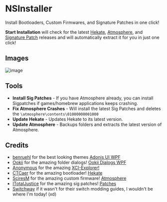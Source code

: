 # NSInstaller
Install Bootloaders, Custom Firmwares, and Signature Patches in one click!

**Start Installation** will check for the latest <a href="https://github.com/CTCaer/hekate">Hekate</a>, <a href="https://github.com/Atmosphere-NX/Atmosphere">Atmosphere</a>, and [Signature Patch](https://github.com/ITotalJustice/patches) releases and will automatically extract it for you in just one click!

## Images
![image](https://user-images.githubusercontent.com/48512644/135766310-29f597d4-5393-48bd-b1bd-f80360c0c3a4.png)

## Tools
- **Install Sig Patches** - If you have Atmosphere already, you can install Sigpatches if games/homebrew applications keeps crashing.
- **Fix Atmosphere Crashes** - Will install the latest Sig Patches and deletes the `\atmosphere\contents\01000000001000`
- **Update Hekate** - Updates Hekate to its latest version.
- **Update Atmosphere** - Backups folders and extracts the latest version of Atmosphere.

## Credits
- [benruehl](https://github.com/benruehl) for the best looking themes [Adonis UI WPF](https://github.com/benruehl/adonis-ui/)
- [Ookii](https://github.com/ookii-dialogs) for the amazing folder dialogs! [Ookii Dialogs WPF](https://github.com/ookii-dialogs/ookii-dialogs-wpf)
- [Anonymous](#) for the amazing [XCI-Explorer!](https://github.com/StudentBlake/XCI-Explorer)
- [CTCaer](https://github.com/CTCaer) for the amazing bootloader! [Hekate](https://github.com/CTCaer/hekate)
- [SciresM](https://github.com/Atmosphere-NX) for the amazing custom firmware! [Atmosphere](https://github.com/Atmosphere-NX/Atmosphere)
- [ITotalJustice](https://github.com/ITotalJustice) for the amazing sig patches! [Patches](https://github.com/ITotalJustice/patches)
- [Switchway](https://switchway.xyz/) if it wasn't for their switch modding guides, I wouldn't be where I'm today! (xd)
